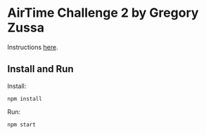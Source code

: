 # AirTime Challenge 2 by Gregory Zussa

Instructions [here](http://challenge2.airtime.com:10001/).

## Install and Run

Install:
```
npm install
```

Run:
```
npm start
``````
